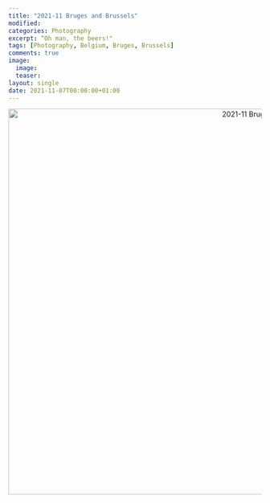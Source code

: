 ```yaml
---
title: "2021-11 Bruges and Brussels"
modified:
categories: Photography
excerpt: “Oh man, the beers!"
tags: [Photography, Belgium, Bruges, Brussels]
comments: true
image:
  image: 
  teaser: 
layout: single
date: 2021-11-07T00:00:00+01:00
---
```



<center>
<a data-flickr-embed="true" href="https://www.flickr.com/photos/198169598@N04/albums/72177720308115363" title="2021-11 Bruges and Brussels"><img src="https://live.staticflickr.com/65535/52880210605_c1609ca3f5_b.jpg" width="1024" height="768" alt="2021-11 Bruges and Brussels"/></a><script async src="//embedr.flickr.com/assets/client-code.js" charset="utf-8"></script>
</center>